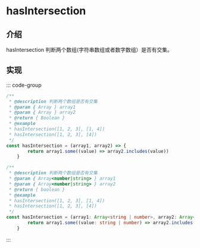 # hasIntersection

## 介绍
hasIntersection 判断两个数组(字符串数组或者数字数组）是否有交集。

## 实现

::: code-group
```JavaScript
/**
 * @description 判断两个数组是否有交集
 * @param { Array } array1
 * @param { Array } array2
 * @return { Boolean }
 * @example
 * hasIntersection([1, 2, 3], [1, 4])
 * hasIntersection([1, 2, 3], [4])
 */
const hasIntersection = (array1, array2) => {
        return array1.some((value) => array2.includes(value))
    }
```

```TypeScript
/**
 * @description 判断两个数组是否有交集
 * @param { Array<number|string> } array1
 * @param { Array<number|string> } array2
 * @return { boolean }
 * @example
 * hasIntersection([1, 2, 3], [1, 4])
 * hasIntersection([1, 2, 3], [4])
 */
const hasIntersection = (array1: Array<string | number>, array2: Array<string | number>): boolean => {
        return array1.some((value: string | number) => array2.includes(value))
    }

```

:::


